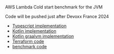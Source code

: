 AWS Lambda Cold start benchmark for the JVM

Code will be pushed just after Devoxx France 2024

- [Typescript implementation](./ts)
- [Kotlin implementation](./kotlin)
- [Kotlin graalvm implementation](./kotlin-graalvm)
- [Terraform code](./iac)
- [benchmark code](./benchmark)
